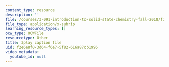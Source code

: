 ```yaml
---
content_type: resource
description: ''
file: /courses/3-091-introduction-to-solid-state-chemistry-fall-2018/f2e6e8f03d64f6e75f82616a87cb1996_q9D2zR5q0Sc.srt
file_type: application/x-subrip
learning_resource_types: []
ocw_type: OCWFile
resourcetype: Other
title: 3play caption file
uid: f2e6e8f0-3d64-f6e7-5f82-616a87cb1996
video_metadata:
  youtube_id: null
---
```

